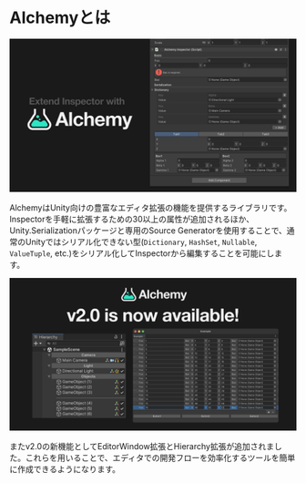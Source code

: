 # Alchemyとは

![header](../../images/header.png)

AlchemyはUnity向けの豊富なエディタ拡張の機能を提供するライブラリです。Inspectorを手軽に拡張するための30以上の属性が追加されるほか、Unity.Serializationパッケージと専用のSource Generatorを使用することで、通常のUnityではシリアル化できない型(`Dictionary`, `HashSet`, `Nullable`, `ValueTuple`, etc.)をシリアル化してInspectorから編集することを可能にします。

![img](../../images/img-v2.0.png)

またv2.0の新機能としてEditorWindow拡張とHierarchy拡張が追加されました。これらを用いることで、エディタでの開発フローを効率化するツールを簡単に作成できるようになります。

